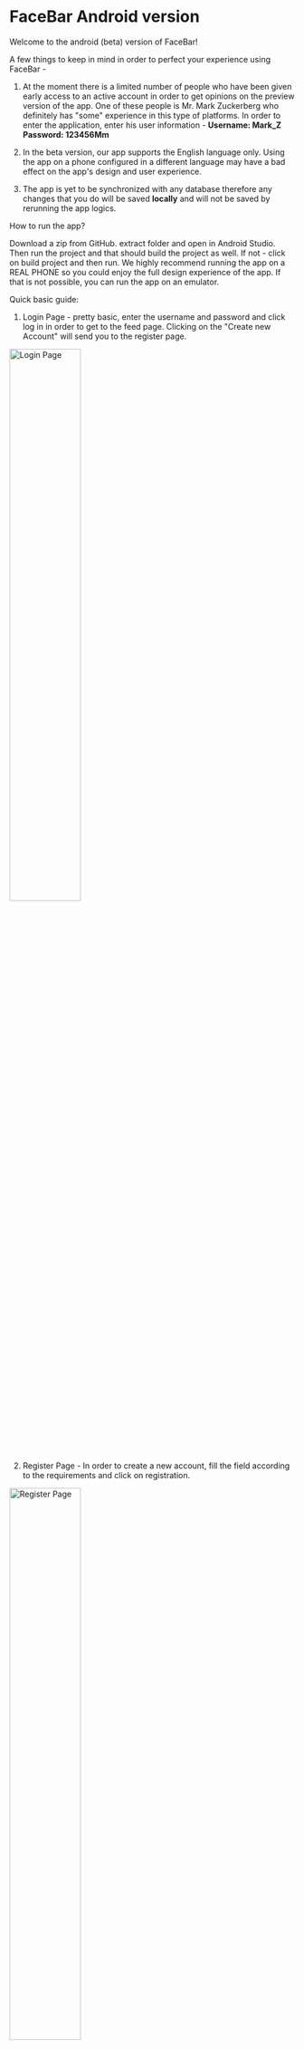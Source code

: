 # FaceBar Android version
Welcome to the android (beta) version of FaceBar!

A few things to keep in mind in order to perfect your experience using FaceBar - 

  1) At the moment there is a limited number of people who have been given early
     access to an active account in order to get opinions on the preview version
     of the app. One of these people is Mr. Mark Zuckerberg who definitely has 
     "some" experience in this type of platforms. 
     In order to enter the application, enter his user information -
     **Username: Mark_Z**
     **Password: 123456Mm**
  
  2)  In the beta version, our app supports the English language only.
      Using the app on a phone configured in a different language may have
      a bad effect on the app's design and user experience.

  3)  The app is yet to be synchronized with any database therefore any changes 
      that you do will be saved **locally** and will not be saved by rerunning 
      the app logics.


How to run the app?

Download a zip from GitHub. extract folder and open in Android Studio.
Then run the project and that should build the project as well. 
If not - click on build project and then run.
We highly recommend running the app on a REAL PHONE so you could enjoy the full 
design experience of the app. If that is not possible, you can run the app on an 
emulator.

Quick basic guide:

1) Login Page - pretty basic, enter the username and password and click log in in order to get to the
   feed page. Clicking on the "Create new Account" will send you to the register page.
   
<img src="https://github.com/NoamLeabo/FaceBar_Android/assets/155389867/33ffaeeb-0b52-4dd7-abd1-0bac70001f92" alt="Login Page" style="height:50%">

2) Register Page - In order to create a new account, fill the field according to the requirements and click on registration.
   
<img src="https://github.com/NoamLeabo/FaceBar_Android/assets/155389867/0dfd5273-83be-4eeb-a4f6-253dbd327b20" alt="Register Page" style="height:50%">

3) Feed Page - 
    1. Log out button.
    2. Open Main Menu button.
    3. Edit post's text button.
    4. Delete post from Feed Page button.
    5. Create a new post button.
   
![FEED (1)](https://github.com/NoamLeabo/FaceBar_Android/assets/155389867/75e6201d-5171-451c-bb25-7e99ccf5fdde)
